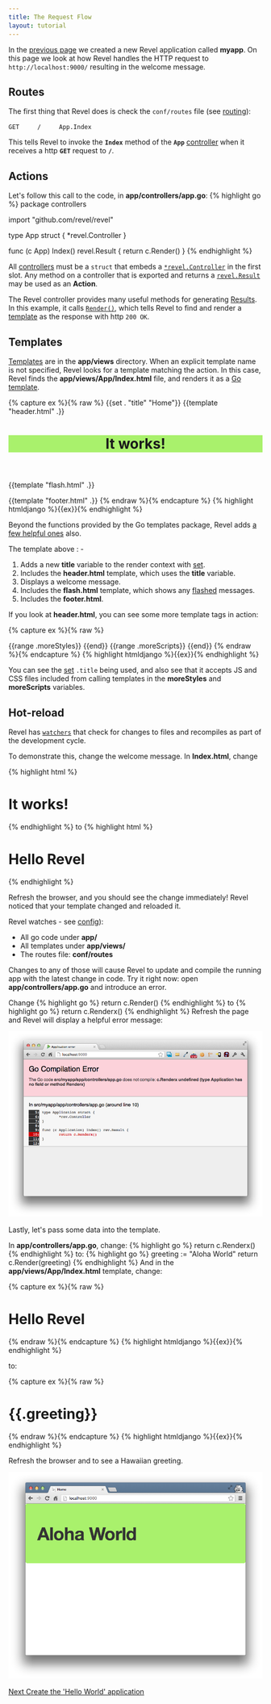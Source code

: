 ```yaml
---
title: The Request Flow
layout: tutorial
---
```


In the [previous page](createapp.html) we created a new Revel application
called **myapp**. On this page we look at how Revel handles the HTTP request
to `http://localhost:9000/` resulting in the welcome message.

## Routes

The first thing that Revel does is check the `conf/routes` file (see [routing](/manual/routing.html)):

	GET     /     App.Index

This tells Revel to invoke the **`Index`** method of the **`App`**
[controller](/manual/controllers.html) when it receives a http **`GET`** request to **`/`**.

## Actions

Let's follow this call to the code, in **app/controllers/app.go**:
{% highlight go %}
package controllers

import "github.com/revel/revel"

type App struct {
    *revel.Controller
}

func (c App) Index() revel.Result {
    return c.Render()
}
{% endhighlight %}

All [controllers](/manual/controllers.html) must be a `struct` that embeds a [`*revel.Controller`](https://godoc.org/github.com/revel/revel#Controller)
in the first slot. Any method on a controller that is
exported and returns a [`revel.Result`](/manual/results.html) may be used as an **Action**.

The Revel controller provides many useful methods for generating [Results](/manual/results.html). In
this example, it calls [`Render()`](https://godoc.org/github.com/revel/revel#Controller.Render),
which tells Revel to find and render a [template](/manual/templates.html) as the response with http `200 OK`.

## Templates

[Templates](/manual/templates.html) are  in the **app/views** directory. When an explicit
template name is not specified, Revel looks for a template matching the action.
In this case, Revel finds the **app/views/App/Index.html** file, and
renders it as a [Go template](http://www.golang.org/pkg/html/template).

{% capture ex %}{% raw %}
{{set . "title" "Home"}}
{{template "header.html" .}}

<header class="jumbotron" style="background-color:#A9F16C">
  <div class="container">
    <div class="row">
      <h1>It works!</h1>
      <p></p>
    </div>
  </div>
</header>

<div class="container">
    <div class="row">
    <div class="span6">
        {{template "flash.html" .}}
    </div>
    </div>
</div>

{{template "footer.html" .}}
{% endraw %}{% endcapture %}
{% highlight htmldjango %}{{ex}}{% endhighlight %}

Beyond the functions provided by the Go templates package, Revel adds
[a few helpful ones](/manual/templates.html#functions) also.

The template above : -

1. Adds a new **title** variable to the render context with [set](/manual/templates.html#set).
2. Includes the **header.html** template, which uses the **title** variable.
3. Displays a welcome message.
4. Includes the **flash.html** template, which shows any [flashed](/manual/sessionflash.html#flash) messages.
5. Includes the **footer.html**.

If you look at **header.html**, you can see some more template tags in action:

{% capture ex %}{% raw %}
<!DOCTYPE html>
<html>
    <head>
        <title>{{.title}}</title>
        <meta http-equiv="Content-Type" content="text/html; charset=utf-8">
        <link rel="stylesheet" type="text/css" href="/public/css/bootstrap.css">
        <link rel="shortcut icon" type="image/png" href="/public/img/favicon.png">
        <script src="/public/js/jquery-1.9.1.min.js" type="text/javascript" charset="utf-8"></script>
        {{range .moreStyles}}
            <link rel="stylesheet" type="text/css" href="/public/{{.}}">
        {{end}}
        {{range .moreScripts}}
            <script src="/public/{{.}}" type="text/javascript" charset="utf-8"></script>
        {{end}}
    </head>
<body>
{% endraw %}{% endcapture %}
{% highlight htmldjango %}{{ex}}{% endhighlight %}

You can see the [set](/manual/templates.html#set) `.title` being used, and also see that it accepts JS and CSS
files included from calling templates in the **moreStyles** and **moreScripts**
variables.

## Hot-reload

Revel has [`watchers`](/manual/appconf.html#watchers) that check for changes to files and recompiles as part of the development cycle.

To demonstrate this, change the welcome message.  In **Index.html**, change

{% highlight html %}
<h1>It works!</h1>
{% endhighlight %}
to
{% highlight html %}
<h1>Hello Revel</h1>
{% endhighlight %}

Refresh the browser, and you should see the change immediately!  Revel noticed
that your template changed and reloaded it.

Revel watches  - see [config](/manual/appconf.html#watchers)):

* All go code under **app/**
* All templates under **app/views/**
* The routes file: **conf/routes**

Changes to any of those will cause Revel to update and compile the running app with the
latest change in code.  Try it right now: open **app/controllers/app.go** and introduce an error.

Change
{% highlight go %}
return c.Render()
{% endhighlight %}
to
{% highlight go %}
return c.Renderx()
{% endhighlight %}
Refresh the page and Revel will display a helpful error message:

![A helpful error message](/img/helpfulerror.png)

Lastly, let's pass some data into the template.

In **app/controllers/app.go**, change:
{% highlight go %}
return c.Renderx()
{% endhighlight %}
to:
{% highlight go %}
greeting := "Aloha World"
return c.Render(greeting)
{% endhighlight %}
And in the **app/views/App/Index.html** template, change:

{% capture ex %}{% raw %}
<h1>Hello Revel</h1>
{% endraw %}{% endcapture %}
{% highlight htmldjango %}{{ex}}{% endhighlight %}

to:

{% capture ex %}{% raw %}
<h1>{{.greeting}}</h1>
{% endraw %}{% endcapture %}
{% highlight htmldjango %}{{ex}}{% endhighlight %}

Refresh the browser and to see a Hawaiian greeting.

![A Hawaiian greeting](/img/AlohaWorld.png)

<a href="firstapp.html" class="btn btn-sm btn-success" role="button">Next <span class="glyphicon glyphicon-chevron-right" aria-hidden="true"></span></a> [Create the 'Hello World' application](firstapp.html)
